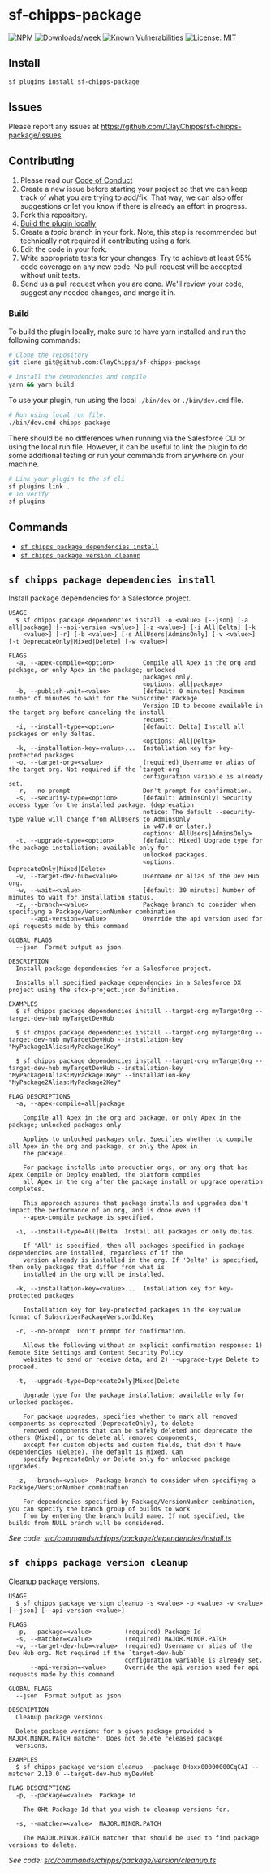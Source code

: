 # sf-chipps-package

[![NPM](https://img.shields.io/npm/v/sf-chipps-package.svg?label=sf-chipps-package)](https://www.npmjs.com/package/sf-chipps-package) [![Downloads/week](https://img.shields.io/npm/dw/sf-chipps-package.svg)](https://npmjs.org/package/sf-chipps-package) [![Known Vulnerabilities](https://snyk.io/test/github/ClayChipps/sf-chipps-package/badge.svg)](https://snyk.io/test/github/ClayChipps/sf-chipps-package) [![License: MIT](https://img.shields.io/badge/License-MIT-yellow.svg)](https://raw.githubusercontent.com/ClayChipps/sf-chipps-package/main/LICENSE.txt)

## Install

```bash
sf plugins install sf-chipps-package
```

## Issues

Please report any issues at https://github.com/ClayChipps/sf-chipps-package/issues

## Contributing

1. Please read our [Code of Conduct](CODE_OF_CONDUCT.md)
2. Create a new issue before starting your project so that we can keep track of
   what you are trying to add/fix. That way, we can also offer suggestions or
   let you know if there is already an effort in progress.
3. Fork this repository.
4. [Build the plugin locally](#build)
5. Create a _topic_ branch in your fork. Note, this step is recommended but technically not required if contributing using a fork.
6. Edit the code in your fork.
7. Write appropriate tests for your changes. Try to achieve at least 95% code coverage on any new code. No pull request will be accepted without unit tests.
8. Send us a pull request when you are done. We'll review your code, suggest any needed changes, and merge it in.

### Build

To build the plugin locally, make sure to have yarn installed and run the following commands:

```bash
# Clone the repository
git clone git@github.com:ClayChipps/sf-chipps-package

# Install the dependencies and compile
yarn && yarn build
```

To use your plugin, run using the local `./bin/dev` or `./bin/dev.cmd` file.

```bash
# Run using local run file.
./bin/dev.cmd chipps package
```

There should be no differences when running via the Salesforce CLI or using the local run file. However, it can be useful to link the plugin to do some additional testing or run your commands from anywhere on your machine.

```bash
# Link your plugin to the sf cli
sf plugins link .
# To verify
sf plugins
```

## Commands

<!-- commands -->

- [`sf chipps package dependencies install`](#sf-chipps-package-dependencies-install)
- [`sf chipps package version cleanup`](#sf-chipps-package-version-cleanup)

## `sf chipps package dependencies install`

Install package dependencies for a Salesforce project.

```
USAGE
  $ sf chipps package dependencies install -o <value> [--json] [-a all|package] [--api-version <value>] [-z <value>] [-i All|Delta] [-k
    <value>] [-r] [-b <value>] [-s AllUsers|AdminsOnly] [-v <value>] [-t DeprecateOnly|Mixed|Delete] [-w <value>]

FLAGS
  -a, --apex-compile=<option>        Compile all Apex in the org and package, or only Apex in the package; unlocked
                                     packages only.
                                     <options: all|package>
  -b, --publish-wait=<value>         [default: 0 minutes] Maximum number of minutes to wait for the Subscriber Package
                                     Version ID to become available in the target org before canceling the install
                                     request.
  -i, --install-type=<option>        [default: Delta] Install all packages or only deltas.
                                     <options: All|Delta>
  -k, --installation-key=<value>...  Installation key for key-protected packages
  -o, --target-org=<value>           (required) Username or alias of the target org. Not required if the `target-org`
                                     configuration variable is already set.
  -r, --no-prompt                    Don't prompt for confirmation.
  -s, --security-type=<option>       [default: AdminsOnly] Security access type for the installed package. (deprecation
                                     notice: The default --security-type value will change from AllUsers to AdminsOnly
                                     in v47.0 or later.)
                                     <options: AllUsers|AdminsOnly>
  -t, --upgrade-type=<option>        [default: Mixed] Upgrade type for the package installation; available only for
                                     unlocked packages.
                                     <options: DeprecateOnly|Mixed|Delete>
  -v, --target-dev-hub=<value>       Username or alias of the Dev Hub org.
  -w, --wait=<value>                 [default: 30 minutes] Number of minutes to wait for installation status.
  -z, --branch=<value>               Package branch to consider when specifiyng a Package/VersionNumber combination
      --api-version=<value>          Override the api version used for api requests made by this command

GLOBAL FLAGS
  --json  Format output as json.

DESCRIPTION
  Install package dependencies for a Salesforce project.

  Installs all specified package dependencies in a Salesforce DX project using the sfdx-project.json definition.

EXAMPLES
  $ sf chipps package dependencies install --target-org myTargetOrg --target-dev-hub myTargetDevHub

  $ sf chipps package dependencies install --target-org myTargetOrg --target-dev-hub myTargetDevHub --installation-key "MyPackage1Alias:MyPackage1Key"

  $ sf chipps package dependencies install --target-org myTargetOrg --target-dev-hub myTargetDevHub --installation-key "MyPackage1Alias:MyPackage1Key" --installation-key "MyPackage2Alias:MyPackage2Key"

FLAG DESCRIPTIONS
  -a, --apex-compile=all|package

    Compile all Apex in the org and package, or only Apex in the package; unlocked packages only.

    Applies to unlocked packages only. Specifies whether to compile all Apex in the org and package, or only the Apex in
    the package.

    For package installs into production orgs, or any org that has Apex Compile on Deploy enabled, the platform compiles
    all Apex in the org after the package install or upgrade operation completes.

    This approach assures that package installs and upgrades don’t impact the performance of an org, and is done even if
    --apex-compile package is specified.

  -i, --install-type=All|Delta  Install all packages or only deltas.

    If 'All' is specified, then all packages specified in package dependencies are installed, regardless of if the
    version already is installed in the org. If 'Delta' is specified, then only packages that differ from what is
    installed in the org will be installed.

  -k, --installation-key=<value>...  Installation key for key-protected packages

    Installation key for key-protected packages in the key:value format of SubscriberPackageVersionId:Key

  -r, --no-prompt  Don't prompt for confirmation.

    Allows the following without an explicit confirmation response: 1) Remote Site Settings and Content Security Policy
    websites to send or receive data, and 2) --upgrade-type Delete to proceed.

  -t, --upgrade-type=DeprecateOnly|Mixed|Delete

    Upgrade type for the package installation; available only for unlocked packages.

    For package upgrades, specifies whether to mark all removed components as deprecated (DeprecateOnly), to delete
    removed components that can be safely deleted and deprecate the others (Mixed), or to delete all removed components,
    except for custom objects and custom fields, that don't have dependencies (Delete). The default is Mixed. Can
    specify DeprecateOnly or Delete only for unlocked package upgrades.

  -z, --branch=<value>  Package branch to consider when specifiyng a Package/VersionNumber combination

    For dependencies specified by Package/VersionNumber combination, you can specify the branch group of builds to work
    from by entering the branch build name. If not specified, the builds from NULL branch will be considered.
```

_See code: [src/commands/chipps/package/dependencies/install.ts](https://github.com/ClayChipps/sf-chipps-package/blob/1.2.0/src/commands/chipps/package/dependencies/install.ts)_

## `sf chipps package version cleanup`

Cleanup package versions.

```
USAGE
  $ sf chipps package version cleanup -s <value> -p <value> -v <value> [--json] [--api-version <value>]

FLAGS
  -p, --package=<value>         (required) Package Id
  -s, --matcher=<value>         (required) MAJOR.MINOR.PATCH
  -v, --target-dev-hub=<value>  (required) Username or alias of the Dev Hub org. Not required if the `target-dev-hub`
                                configuration variable is already set.
      --api-version=<value>     Override the api version used for api requests made by this command

GLOBAL FLAGS
  --json  Format output as json.

DESCRIPTION
  Cleanup package versions.

  Delete package versions for a given package provided a MAJOR.MINOR.PATCH matcher. Does not delete released pacakge
  versions.

EXAMPLES
  $ sf chipps package version cleanup --package 0Hoxx00000000CqCAI --matcher 2.10.0 --target-dev-hub myDevHub

FLAG DESCRIPTIONS
  -p, --package=<value>  Package Id

    The 0Ht Package Id that you wish to cleanup versions for.

  -s, --matcher=<value>  MAJOR.MINOR.PATCH

    The MAJOR.MINOR.PATCH matcher that should be used to find package versions to delete.
```

_See code: [src/commands/chipps/package/version/cleanup.ts](https://github.com/ClayChipps/sf-chipps-package/blob/1.2.0/src/commands/chipps/package/version/cleanup.ts)_

<!-- commandsstop -->
